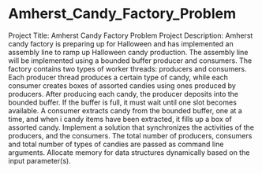 # Amherst_Candy_Factory_Problem
Project Title: Amherst Candy Factory Problem Project Description: Amherst candy factory is preparing up for Halloween and has implemented an assembly line to ramp up Halloween candy production. The assembly line will be implemented using a bounded buffer producer and consumers. The factory contains two types of worker threads: producers and consumers. Each producer thread produces a certain type of candy, while each consumer creates boxes of assorted candies using ones produced by producers. After producing each candy, the producer deposits into the bounded buffer. If the buffer is full, it must wait until one slot becomes available. A consumer extracts candy from the bounded buffer, one at a time, and when i candy items have been extracted, it fills up a box of assorted candy.  Implement a solution that synchronizes the activities of the producers, and the consumers. The total number of producers, consumers and total number of types of candies are passed as command line arguments. Allocate memory for data structures dynamically based on the input parameter(s).
